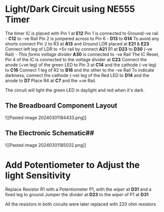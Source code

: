 # Light/Dark Circuit using NE555 Timer

The timer IC is placed with Pin 1 at **E12**
Pin 1 is connected to Ground/-ve rail - **C12** to -ve Rail
Pin 2 is jumpered across to Pin 6 - **D13** to **G14**
To avoid any shorts connect Pin 2 to R3 at **A13** and Ground
LDR placed at **E21** & **E23**
Connect left leg of LDR to +5v rail by connect **A21**
R1 at **D23** to **D30** (-ve Rail) - *This forms voltage divider*
**A30** is connected to -ve Rail
The IC Reset, Pin 4 of the IC is connected to the voltage divider at **C23**
Connect the anode (+ve leg) of the green LED to Pin 3 at **C14** and the cathode (-ve leg) to **C16**
Connect 1 leg of R2 to **B16** and the other to the -ve Rail
To indicate darkness, connect the cathode (-ve) leg of the Red LED to **D14** and the anode to **D7**
Place R4 at **C7** and the +ve Rail.

The circuit will light the green LED in daylight and red when it's dark.
## The Breadboard Component Layout

![[Pasted image 20240301184433.png]]
## The Electronic Schematic##

![[Pasted image 20240301185032.png]]


# Add Potentiometer to Adjust the light Sensitivity

Replace Resistor R1 with a Potentiometer P1, with the *wiper* at **D31** and a fixed leg to ground
Jumper the *divider* at **D23** to the *wiper* of P1 at **D31**

All the resistors in both circuits were later replaced with 220 ohm resistors 
